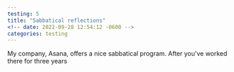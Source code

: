 ```yaml
---
testing: 5
title: "Sabbatical reflections"
<!-- date: 2022-09-28 12:54:12 -0600 -->
categories: testing
---
```


My company, Asana, offers a nice sabbatical program. After you've worked there for three years
